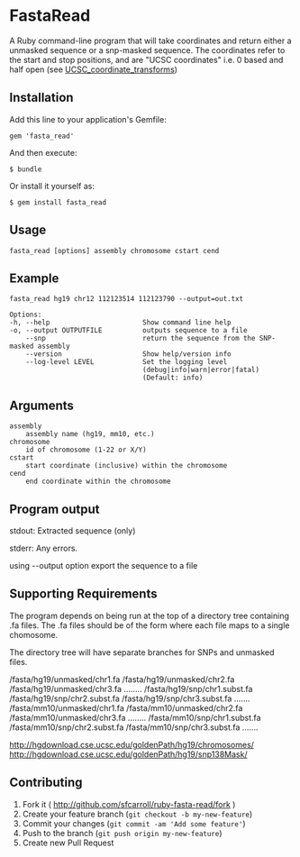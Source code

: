 # FastaRead

A Ruby command-line program that will take coordinates and return either a unmasked sequence or a snp-masked sequence. The coordinates refer to the start and stop positions, and are "UCSC coordinates" i.e. 0 based and half open (see [UCSC_coordinate_transforms](http://genomewiki.ucsc.edu/index.php/Coordinate_Transforms)) 

## Installation

Add this line to your application's Gemfile:

    gem 'fasta_read'

And then execute:

    $ bundle

Or install it yourself as:

    $ gem install fasta_read

## Usage

    fasta_read [options] assembly chromosome cstart cend

## Example

    fasta_read hg19 chr12 112123514 112123790 --output=out.txt
    
    Options:
    -h, --help                       Show command line help
    -o, --output OUTPUTFILE          outputs sequence to a file
        --snp                        return the sequence from the SNP-masked assembly
        --version                    Show help/version info
        --log-level LEVEL            Set the logging level
                                     (debug|info|warn|error|fatal)
                                     (Default: info)

## Arguments

    assembly
        assembly name (hg19, mm10, etc.)
    chromosome
        id of chromosome (1-22 or X/Y)
    cstart
        start coordinate (inclusive) within the chromosome
    cend
        end coordinate within the chromosome

## Program output

stdout: Extracted sequence (only)

stderr: Any errors.

using --output option export the sequence to a file

## Supporting Requirements

The program depends on being run at the top of a directory tree containing .fa files. The .fa files should be of the form where each file maps to a single chomosome.

The directory tree will have separate branches for SNPs and unmasked files.

/fasta/hg19/unmasked/chr1.fa
/fasta/hg19/unmasked/chr2.fa
/fasta/hg19/unmasked/chr3.fa
........
/fasta/hg19/snp/chr1.subst.fa
/fasta/hg19/snp/chr2.subst.fa
/fasta/hg19/snp/chr3.subst.fa
.......
/fasta/mm10/unmasked/chr1.fa
/fasta/mm10/unmasked/chr2.fa
/fasta/mm10/unmasked/chr3.fa
........
/fasta/mm10/snp/chr1.subst.fa
/fasta/mm10/snp/chr2.subst.fa
/fasta/mm10/snp/chr3.subst.fa
.......

http://hgdownload.cse.ucsc.edu/goldenPath/hg19/chromosomes/
http://hgdownload.cse.ucsc.edu/goldenPath/hg19/snp138Mask/

## Contributing

1. Fork it ( http://github.com/sfcarroll/ruby-fasta-read/fork )
2. Create your feature branch (`git checkout -b my-new-feature`)
3. Commit your changes (`git commit -am 'Add some feature'`)
4. Push to the branch (`git push origin my-new-feature`)
5. Create new Pull Request
